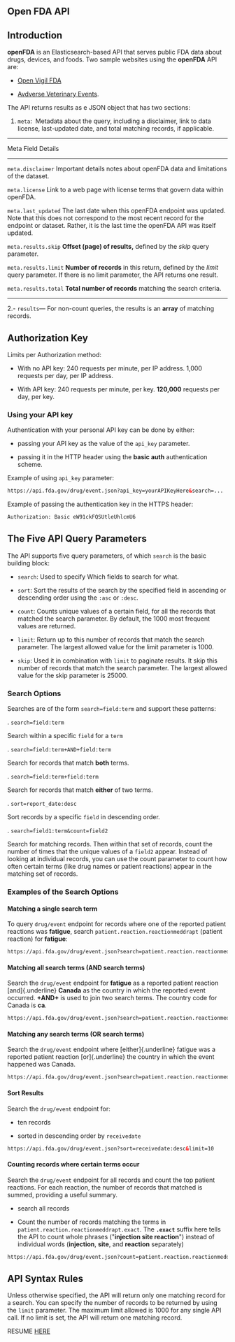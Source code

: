 <section>

# Open FDA API

## Introduction

**openFDA** is an Elasticsearch-based API that serves public FDA data about drugs, devices, and foods. Two sample websites using the **openFDA** API are:

- [Open Vigil FDA](https://openvigil.pharmacology.uni-kiel.de/openvigilfda.php) 

- [Avdverse Veterinary Events](https://adversevetevents.com/search/).

The API returns results as e JSON object that has two sections:

1. `meta`:&nbsp; Metadata about the query, including a disclaimer, link to data license, last-updated date, and total matching records, if applicable.

 ----------------------------------------------------------------------------------------------------------------------------------------------------------
 Meta Field          Details
 ------------------- --------------------------------------------------------------------------------------------------------------------------------------
 `meta.disclaimer`    Important details notes about openFDA data and limitations of the dataset.
                     
 `meta.license`       Link to a web page with license terms that govern data within openFDA.
                     
 `meta.last_updated`  The last date when this openFDA endpoint was updated. Note that this does not correspond to the most recent record for
                      the endpoint or dataset. Rather, it is the last time the openFDA API was itself updated.
                     
 `meta.results.skip`  **Offset (page) of results,** defined by the *skip* query parameter.
                     
 `meta.results.limit` **Number of records** in this return, defined by the *limit* query parameter. If there is no limit parameter, the API returns one result.
                     
 `meta.results.total` **Total number of records** matching the search criteria.
 ------------------- --------------------------------------------------------------------------------------------------------------------------------------

2.- `results`&mdash; For non-count queries, the results is an **array** of matching records.

## Authorization Key

Limits per Authorization method:

- With no API key: 240 requests per minute, per IP address. 1,000 requests per day, per IP address.

- With API key: 240 requests per minute, per key. **120,000** requests per day, per key.

### Using your API key

Authentication with your personal API key can be done by either:

- passing your API key as the value of the `api_key` parameter.

- passing it in the HTTP header using the **basic auth** authentication scheme.

Example of using `api_key` parameter:

```html
https://api.fda.gov/drug/event.json?api_key=yourAPIKeyHere&search=...

```

Example of passing the authentication key in the HTTPS header:

```bash
Authorization: Basic eW91ckFQSUtleUhlcmU6
```

## The Five API Query  Parameters

The API supports five query parameters, of which `search` is the basic building block:

- `search`: Used to specify Which fields to search for what. 

- `sort`: Sort the results of the search by the specified field in ascending or descending order using the `:asc` or `:desc`.

- `count`: Counts unique values of a certain field, for all the records that matched the search parameter. By default, the 1000 most frequent values are returned.

- `limit`: Return up to this number of records that match the search parameter. The largest allowed value for the limit parameter is 1000.

- `skip`:  Used it in combination with `limit` to paginate results. It skip this number of records that match the search parameter. The largest allowed value for
   the skip parameter is 25000.

### Search Options

Searches are of the form `search=field:term` and support these patterns: 

. `search=field:term`  

  Search within a specific `field` for a `term` 

. `search=field:term+AND+field:term`    

  Search for records that match **both** terms.

. `search=field:term+field:term`    

   Search for records that match **either** of two terms.

. `sort=report_date:desc`    

  Sort records by a specific `field` in descending order.

. `search=field1:term&count=field2`

  Search for matching records. Then within that set
  of records, count the number of times that the unique values of a `field2` appear. Instead of looking at
  individual records, you can use the count parameter to count how often certain terms (like drug names or
  patient reactions) appear in the matching set of records.

### Examples of the Search Options 

#### Matching a single search term

To  query `drug/event` endpoint for records where one of the reported patient reactions was **fatigue**, search `patient.reaction.reactionmeddrapt` (patient reaction)
for  **fatigue**:

```html
https://api.fda.gov/drug/event.json?search=patient.reaction.reactionmeddrapt:"fatigue"&limit=1
```

#### Matching all search terms (AND search terms)

Search the  `drug/event` endpoint for **fatigue** as a reported patient reaction [and]{.underline} **Canada** as the country in which the reported event occurred. **+AND+** is used
to join two search terms. The country code for Canada is **ca**.

```html
https://api.fda.gov/drug/event.json?search=patient.reaction.reactionmeddrapt:"fatigue"+AND+occurcountry:"ca"&limit=1
```

#### Matching any search terms (OR search terms)

Search the `drug/event` endpoint where [either]{.underline} fatigue was a reported patient reaction [or]{.underline} the country in which the event happened was Canada.

```html
https://api.fda.gov/drug/event.json?search=patient.reaction.reactionmeddrapt:"fatigue"+occurcountry:"ca"&limit=1
```

#### Sort Results

Search the `drug/event` endpoint for: 

- ten records

- sorted in descending order by `receivedate`

```html
https://api.fda.gov/drug/event.json?sort=receivedate:desc&limit=10
```

#### Counting records where certain terms occur

Search the `drug/event` endpoint for all records and count the top patient reactions. For each reaction, the number of records that matched is summed, providing a useful summary.

- search all records

- Count the number of records matching the terms in `patient.reaction.reactionmeddrapt.exact`. The **`.exact`** suffix here tells the API to
  count whole phrases ("**injection site reaction**") instead of individual words (**injection**, **site**, and **reaction** separately)

```html
https://api.fda.gov/drug/event.json?count=patient.reaction.reactionmeddrapt.exact
```

## API Syntax Rules

Unless otherwise specified, the API will return only one matching record for a search. You can specify the number of records to be returned by using the `limit` parameter. The maximum limit
allowed is 1000 for any single API call. If no limit is set, the API will return one matching record.

RESUME [HERE](https://open.fda.gov/apis/advanced-syntax/)

</section>
